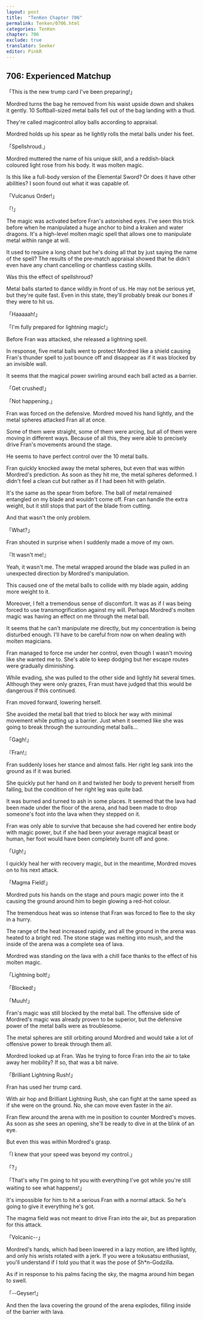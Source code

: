 ```yaml
---
layout: post
title:  "TenKen Chapter 706"
permalink: Tenken/0706.html
categories: TenKen
chapter: 706
exclude: true
translator: Seeker
editor: PinkR
---
```

<h2 id="ch706">706: Experienced Matchup</h2>
<p>「This is the new trump card I've been preparing!」</p>

<p>Mordred turns the bag he removed from his waist upside down and shakes it gently. 10 Softball-sized metal balls fell out of the bag landing with a thud.</p>

<p>They're called magicontrol alloy balls according to appraisal.</p>

<p>Mordred holds up his spear as he lightly rolls the metal balls under his feet.</p>

<p>「Spellshroud.」</p>

<p>Mordred muttered the name of his unique skill, and a reddish-black coloured light rose from his body. It was molten magic.</p>

<p>Is this like a full-body version of the Elemental Sword? Or does it have other abilities? I soon found out what it was capable of.</p>

<p>「Vulcanus Order!」</p>
<p>「!」</p>

<p>The magic was activated before Fran's astonished eyes. I've seen this trick before when he manipulated a huge anchor to bind a kraken and water dragons. 
  It's a high-level molten magic spell that allows one to manipulate metal within range at will.</p>

<p>It used to require a long chant but he's doing all that by just saying the name of the spell? The results of the pre-match appraisal 
  showed that he didn't even have any chant cancelling or chantless casting skills.</p>

<p>Was this the effect of spellshroud?</p>

<p>Metal balls started to dance wildly in front of us. He may not be serious yet, but they're quite fast. Even in this state, they'll probably break our bones if they were to hit us.</p>

<p>「Haaaaah!」</p>
<p>「I'm fully prepared for lightning magic!」</p>

<p>Before Fran was attacked, she released a lightning spell.</p>

<p>In response, five metal balls went to protect Mordred like a shield causing Fran's thunder spell to just bounce off and disappear as if it was blocked by an invisible wall.</p>

<p>It seems that the magical power swirling around each ball acted as a barrier.</p>

<p>「Get crushed!」</p>
<p>「Not happening.」</p>

<p>Fran was forced on the defensive. Mordred moved his hand lightly, and the metal spheres attacked Fran all at once.</p>

<p>Some of them were straight, some of them were arcing, but all of them were moving in different ways. 
  Because of all this, they were able to precisely drive Fran's movements around the stage.</p>

<p>He seems to have perfect control over the 10 metal balls.</p>

<p>Fran quickly knocked away the metal spheres, but even that was within Mordred's prediction. As soon as they hit me, the metal spheres deformed. 
  I didn't feel a clean cut but rather as if I had been hit with gelatin.</p>

<p>It's the same as the spear from before. The ball of metal remained entangled on my blade and wouldn't come off. 
  Fran can handle the extra weight, but it still stops that part of the blade from cutting.</p>

<p>And that wasn't the only problem.</p>

<p>「What?」</p>

<p>Fran shouted in surprise when I suddenly made a move of my own.</p>

<p>『It wasn't me!』</p>

<p>Yeah, it wasn't me. The metal wrapped around the blade was pulled in an unexpected direction by Mordred's manipulation.</p>

<p>This caused one of the metal balls to collide with my blade again, adding more weight to it.</p>

<p>Moreover, I felt a tremendous sense of discomfort. It was as if I was being forced to use transmogrification  
  against my will. Perhaps Mordred's molten magic was having an effect on me through the metal ball.</p>

<p>It seems that he can't manipulate me directly, but my concentration is being disturbed enough. 
  I'll have to be careful from now on when dealing with molten magicians.</p>

<p>Fran managed to force me under her control, even though I wasn't moving like she wanted me to. She's able 
  to keep dodging but her escape routes were gradually diminishing.</p>

<p>While evading, she was pulled to the other side and lightly hit several times. 
  Although they were only grazes, Fran must have judged that this would be dangerous if this continued.</p>

<p>Fran moved forward, lowering herself.</p>

<p>She avoided the metal ball that tried to block her way with minimal movement while putting up a barrier. 
  Just when it seemed like she was going to break through the surrounding metal balls…</p>

<p>「Gagh!」</p>
<p>『Fran!』</p>

<p>Fran suddenly loses her stance and almost falls. Her right leg sank into the ground as if it was buried.</p>

<p>She quickly put her hand on it and twisted her body to prevent herself from falling, but the condition of her right leg was quite bad.</p>

<p>It was burned and turned to ash in some places. It seemed that the lava had been made under the floor of the arena, 
  and had been made to drop someone's foot into the lava when they stepped on it.</p>

<p>Fran was only able to survive that because she had covered her entire body with magic power, but if she had been your 
  average magical beast or human, her foot would have been completely burnt off and gone.</p>

<p>「Ugh!」</p>

<p>I quickly heal her with recovery magic, but in the meantime, Mordred moves on to his next attack.</p>

<p>「Magma Field!」</p>

<p>Mordred puts his hands on the stage and pours magic power into the it causing the ground around him to begin glowing a red-hot colour.</p>

<p>The tremendous heat was so intense that Fran was forced to flee to the sky in a hurry.</p>

<p>The range of the heat increased rapidly, and all the ground in the arena was heated to a bright red. 
  The stone stage was melting into mush, and the inside of the arena was a complete sea of lava.</p>

<p>Mordred was standing on the lava with a chill face thanks to the effect of his molten magic.</p>

<p>「Lightning bolt!」</p>
<p>「Blocked!」</p>
<p>「Muuh!」</p>

<p>Fran's magic was still blocked by the metal ball. The offensive side of Mordred's magic was already proven to be superior, but
  the defensive power of the metal balls were as troublesome.</p>

<p>The metal spheres are still orbiting around Mordred and would take a lot of offensive power to break through them all.</p>

<p>Mordred looked up at Fran. Was he trying to force Fran into the air to take away her mobility? If so, that was a bit naive.</p>

<p>「Brilliant Lightning Rush!」</p>

<p>Fran has used her trump card.</p>

<p>With air hop and Brilliant Lightning Rush, she can fight at the same speed as if she were on the ground. No, she can move even faster in the air.</p>

<p>Fran flew around the arena with me in position to counter Mordred's moves. As soon as she sees an opening, she'll be ready to dive in at the blink of an eye.</p>

<p>But even this was within Mordred's grasp.</p>

<p>「I knew that your speed was beyond my control.」</p>
<p>「?」</p>
<p>「That's why I'm going to hit you with everything I've got while you're still waiting to see what happens!」</p>

<p>It's impossible for him to hit a serious Fran with a normal attack. So he's going to give it everything he's got.</p>

<p>The magma field was not meant to drive Fran into the air, but as preparation for this attack.</p>

<p>「Volcanic--」</p>

<p>Mordred's hands, which had been lowered in a lazy motion, are lifted lightly, and only his wrists rotated with a jerk. 
  If you were a tokusatsu enthusiast, you'll understand if I told you that it was the pose of Sh*n-Godzilla.</p>

<p>As if in response to his palms facing the sky, the magma around him began to swell.</p>

<p>「--Geyser!」</p>

<p>And then the lava covering the ground of the arena explodes, filling inside of the barrier with lava.</p>